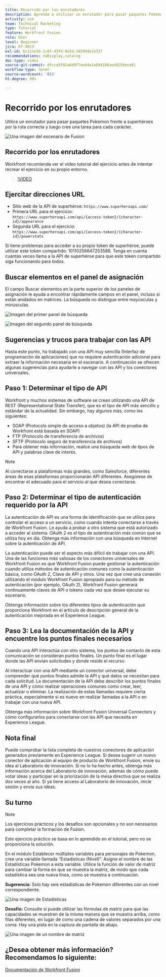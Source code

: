```yaml
---
title: Recorrido por los enrutadores
description: Aprenda a utilizar un enrutador para pasar paquetes Pokemon frente a superhéroes por la ruta correcta en  [!DNL Adobe Workfront Fusion].
activity: use
team: Technical Marketing
type: Tutorial
feature: Workfront Fusion
role: User
level: Beginner
jira: KT-9013
exl-id: 6c111e5b-1c8f-43fd-9e2d-16599de2a337
recommendations: noDisplay,catalog
doc-type: video
source-git-commit: dfcca5f02a6d9f7ee44a1e894106ae48259eea91
workflow-type: tm+mt
source-wordcount: '853'
ht-degree: 99%

---
```


# Recorrido por los enrutadores

Utilice un enrutador para pasar paquetes Pokemon frente a superhéroes por la ruta correcta y luego cree una tarea para cada carácter.

![Una imagen del escenario de Fusion](assets/universal-connectors-and-routing-2.png)

## Recorrido por los enrutadores

Workfront recomienda ver el vídeo tutorial del ejercicio antes de intentar recrear el ejercicio en su propio entorno.

>[!VIDEO](https://video.tv.adobe.com/v/335272/?quality=12&learn=on&enablevpops)

## Ejercitar direcciones URL

* Sitio web de la API de superhéroe: `https://www.superheroapi.com/`
* Primera URL para el ejercicio: `https://www.superheroapi.com/api/{access-token}/{character-id}/appearance`
* Segunda URL para el ejercicio: `https://www.superheroapi.com/api/{access-token}/{character-id}/powerstats`

Si tiene problemas para acceder a su propio token de superhéroe, puede utilizar este token compartido: 10110256647253588. Tenga en cuenta cuántas veces llama a la API de superhéroe para que este token compartido siga funcionando para todos.



## Buscar elementos en el panel de asignación

El campo Buscar elementos en la parte superior de los paneles de asignación le ayuda a encontrar rápidamente campos en el panel, incluso si están anidados en matrices. La búsqueda no distingue entre mayúsculas y minúsculas.

![Imagen del primer panel de búsqueda](assets/universal-connectors-and-routing-3.png)

![Imagen del segundo panel de búsqueda](assets/universal-connectors-and-routing-4.png)

## Sugerencias y trucos para trabajar con las API

Hasta este punto, ha trabajado con una API muy sencilla (Interfaz de programación de aplicaciones) que no requiere autenticación adicional para extraer la información necesaria en el escenario. A continuación se ofrecen algunas sugerencias para ayudarle a navegar con las API y los conectores universales.

## Paso 1: Determinar el tipo de API

Workfront y muchos sistemas de software se crean utilizando una API de REST (Representational State Transfer), que es el tipo de API más sencillo y estándar de la actualidad. Sin embargo, hay algunos más, como los siguientes:

* SOAP (Protocolo simple de acceso a objetos) (la API de prueba de Workfront está basada en SOAP)
* FTP (Protocolo de transferencia de archivos)
* SFTP (Protocolo seguro de transferencia de archivos)
* Para obtener más información, realice una búsqueda web de tipos de API y palabras clave de interés.

>[!NOTE]
>
>Al conectarse a plataformas más grandes, como Salesforce, diferentes áreas de esas plataformas proporcionarán API diferentes. Asegúrese de encontrar el adecuado para el servicio al que desea conectarse.

## Paso 2: Determinar el tipo de autenticación requerido por la API

La autenticación de API es una forma de identificación que se utiliza para controlar el acceso a un servicio, como cuando intenta conectarse a través de Workfront Fusion. Le ayuda a probar a otro sistema que está autorizado a acceder al sistema. OAuth 2 es el tipo de autenticación más común que se utiliza hoy en día. Obtenga más información con una búsqueda en Internet sobre la autenticación de API.

La autenticación puede ser el aspecto más difícil de trabajar con una API. Una de las funciones más valiosas de los conectores universales de Workfront Fusion es que Workfront Fusion puede gestionar la autenticación cuando utiliza métodos de autenticación comunes como la autenticación básica, como OAuth 2, Clave de API y otros. Una vez que cree una conexión utilizando el módulo Workfront Fusion apropiado para su método de autenticación (por ejemplo, OAuth 2), Workfront Fusion generará continuamente claves de API o tokens cada vez que desee ejecutar su escenario.

Obtenga información sobre los diferentes tipos de autenticación que proporciona Workfront en el artículo de descripción general de la autenticación mejorada en el Experience League.

## Paso 3: Lea la documentación de la API y encuentre los puntos finales necesarios

Cuando una API interactúa con otro sistema, los puntos de contacto de esta comunicación se consideran puntos finales. Un punto final es el lugar donde las API envían solicitudes y donde reside el recurso.

Al interactuar con una API mediante un conector universal, debe comprender qué puntos finales admite la API y qué datos se necesitan para cada solicitud. La documentación de la API debe describir los puntos finales de una API y cómo realizar operaciones comunes como crear, leer, actualizar o eliminar. La realización de estas llamadas requiere cierta práctica, especialmente si es nuevo en realizar llamadas a la API o en trabajar con una nueva API.

Obtenga más información sobre Workfront Fusion Universal Connectors y cómo configurarlos para conectarse con las API que necesita en Experience League.

## Nota final

Puede comprobar la lista completa de nuestros conectores de aplicación generados previamente en Experience League. Si desea sugerir un nuevo conector de aplicación al equipo de producto de Workfront Fusion, envíe su idea al Laboratorio de innovación. Si no lo ha hecho antes, obtenga más información acerca del Laboratorio de innovación, además de cómo puede votar ideas y participar en la priorización de la mesa directiva que se realiza dos veces al año. Si ya tiene acceso al Laboratorio de innovación, inicie sesión y envíe sus ideas.

## Su turno

>[!NOTE]
>
>Los ejercicios prácticos y los desafíos son opcionales y no son necesarios para completar la formación de Fusion.

Este ejercicio práctico se basa en lo aprendido en el tutorial, pero no se proporciona la solución.

En el módulo Establecer múltiples variables para personajes de Pokemon, cree una variable llamada “Estadísticas (Nivel)”. Asigne el nombre de las Estadísticas Pokemon a esta variable. Utilice la función de valor de matriz para cambiar la forma en que se muestra la matriz, de modo que cada estadística sea una nueva línea, como se muestra a continuación.

**Sugerencia:** Solo hay seis estadísticas de Pokemon diferentes con un nivel correspondiente.

![Una imagen de Estadísticas](assets/universal-connectors-and-routing-5.png)

**Desafío:** Consulte si puede utilizar las fórmulas de matriz para que las capacidades se muestren de la misma manera que se muestra arriba, como filas diferentes, en lugar de como una cadena de valores separados por una coma. Hay una pista en la captura de pantalla de abajo.

![Una imagen de un nombre de matriz](assets/universal-connectors-and-routing-6.png)

## ¿Desea obtener más información? Recomendamos lo siguiente:

[Documentación de Workfront Fusion](https://experienceleague.adobe.com/es/docs/workfront-fusion/using/get-started-with-fusion/understand-workfront-fusion/workfront-fusion-overview)

